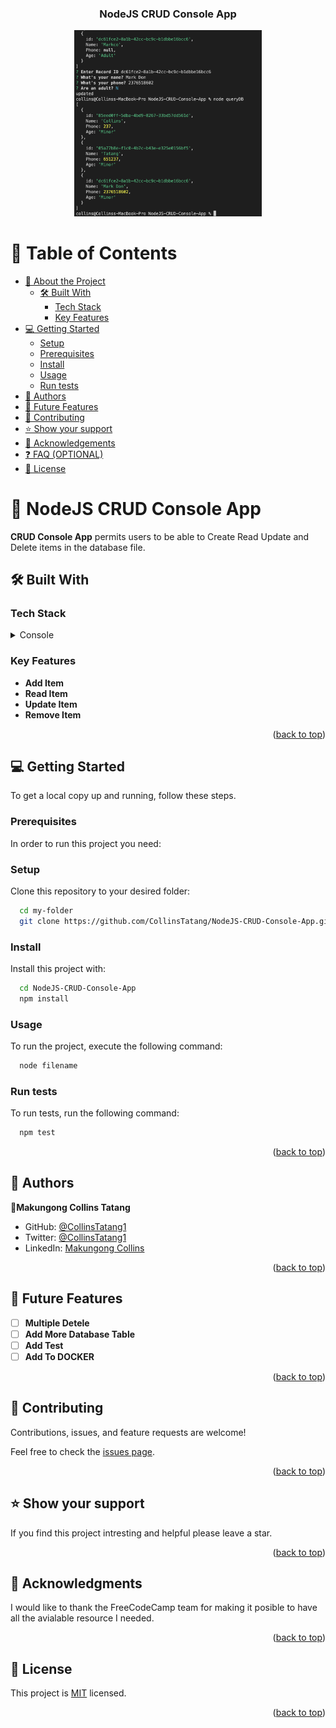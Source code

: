<a name="readme-top"></a>

<div align="center">
  <h3><b>NodeJS CRUD Console App</b></h3>
<img src="updateDisplay.png" alt="logo" width="300"  height="auto" />
</div>

<!-- TABLE OF CONTENTS -->

# 📗 Table of Contents

- [📖 About the Project](#about-project)
  - [🛠 Built With](#built-with)
    - [Tech Stack](#tech-stack)
    - [Key Features](#key-features)
- [💻 Getting Started](#getting-started)
  - [Setup](#setup)
  - [Prerequisites](#prerequisites)
  - [Install](#install)
  - [Usage](#usage)
  - [Run tests](#run-tests)
- [👥 Authors](#authors)
- [🔭 Future Features](#future-features)
- [🤝 Contributing](#contributing)
- [⭐️ Show your support](#support)
- [🙏 Acknowledgements](#acknowledgements)
- [❓ FAQ (OPTIONAL)](#faq)
- [📝 License](#license)

<!-- PROJECT DESCRIPTION -->

# 📖 NodeJS CRUD Console App <a name="about-project"></a> 

**CRUD Console App** permits users to be able to Create Read Update and Delete items in the database file.

## 🛠 Built With <a name="built-with"></a>

### Tech Stack <a name="tech-stack"></a>

<details>
  <summary>Console</summary>
  <ul>
    <li><a href="https://reactjs.org/">Node.js</a></li>
  </ul>
</details>

<!-- Features -->
### Key Features <a name="key-features"></a>

- **Add Item**
- **Read Item**
- **Update Item**
- **Remove Item**

<p align="right">(<a href="#readme-top">back to top</a>)</p>

<!-- GETTING STARTED -->
## 💻 Getting Started <a name="getting-started"></a>

To get a local copy up and running, follow these steps.

### Prerequisites

In order to run this project you need:

### Setup

Clone this repository to your desired folder:

```sh
  cd my-folder
  git clone https://github.com/CollinsTatang/NodeJS-CRUD-Console-App.git
```

### Install

Install this project with:

```sh
  cd NodeJS-CRUD-Console-App
  npm install
```
### Usage

To run the project, execute the following command:

```sh
  node filename
```
### Run tests

To run tests, run the following command:

```sh
  npm test
```
<p align="right">(<a href="#readme-top">back to top</a>)</p>

<!-- AUTHORS -->
## 👥 Authors <a name="authors"></a>

👤**Makungong Collins Tatang**

- GitHub: [@CollinsTatang1](https://github.com/CollinsTatang)
- Twitter: [@CollinsTatang1](https://twitter.com/CollinsTatang1)
- LinkedIn: [Makungong Collins](https://www.linkedin.com/in/makungong-collins/)

<p align="right">(<a href="#readme-top">back to top</a>)</p>

<!-- FUTURE FEATURES -->
## 🔭 Future Features <a name="future-features"></a>

- [ ] **Multiple Detele**
- [ ] **Add More Database Table**
- [ ] **Add Test**
- [ ] **Add To DOCKER**

<p align="right">(<a href="#readme-top">back to top</a>)</p>

<!-- CONTRIBUTING -->
## 🤝 Contributing <a name="contributing"></a>

Contributions, issues, and feature requests are welcome!

Feel free to check the [issues page](../../issues/).

<p align="right">(<a href="#readme-top">back to top</a>)</p>

<!-- SUPPORT -->
## ⭐️ Show your support <a name="support"></a>

If you find this project intresting and helpful please leave a star.

<p align="right">(<a href="#readme-top">back to top</a>)</p>

<!-- ACKNOWLEDGEMENTS -->
## 🙏 Acknowledgments <a name="acknowledgements"></a>

I would like to thank the FreeCodeCamp team for making it posible to have all the avialable resource I needed. 

<p align="right">(<a href="#readme-top">back to top</a>)</p>

<!-- LICENSE -->
## 📝 License <a name="license"></a>

This project is [MIT](./LICENSE) licensed.

<p align="right">(<a href="#readme-top">back to top</a>)</p>
